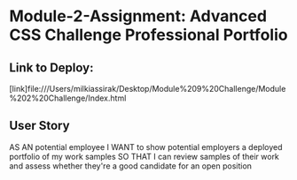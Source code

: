 # Module-2-Assignment: Advanced CSS Challenge Professional Portfolio

## Link to Deploy: 
[link]file:///Users/milkiassirak/Desktop/Module%209%20Challenge/Module%202%20Challenge/Index.html
## User Story
AS AN potential employee
I WANT to show potential employers a deployed portfolio of my work samples
SO THAT I can review samples of their work and assess whether they're a good candidate for an open position
